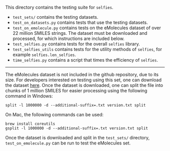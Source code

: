This directory contains the testing suite for ``selfies``. 
 * ``test_sets/`` contains the testing datasets.
 * ``test_on_datasets.py`` contains tests that use the testing datasets.
 * ``test_on_emolecule.py`` contains tests on the eMolecules dataset of over 22 million SMILES strings. The dataset must be downloaded and processed, for which instructions are included below.
 * ``test_selfies.py`` contains tests for the overall ``selfies`` library. 
 * ``test_selfies_utils`` contains tests for the utility methods 
    of ``selfies``, for example ``selfies.len_selfies``.
 * ``time_selfies.py`` contains a script that times the efficiency of 
    ``selfies``.

---

The eMolecules dataset is not included in the github repository, due to its size.
For developers interested on testing using this set, one can download the 
dataset [here](https://www.emolecules.com/info/plus/download-database). 
Once the dataset is downloaded, one can split the file into chunks of 1 
million SMILES for easier processing using the following command in Windows:

```
split -l 1000000 -d --additional-suffix=.txt version.txt split
```

On Mac, the following commands can be used:
```
brew install coreutils
gsplit -l 1000000 -d --additional-suffix=.txt version.txt split
```

Once the dataset is downloaded and split in the `test_sets/` directory,
 `test_on_emolecule.py` can be run to test the eMolecules set. 

